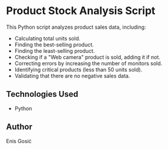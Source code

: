 # Product Stock Analysis Script

This Python script analyzes product sales data, including:

- Calculating total units sold.
- Finding the best-selling product.
- Finding the least-selling product.
- Checking if a "Web camera" product is sold, adding it if not.
- Correcting errors by increasing the number of monitors sold.
- Identifying critical products (less than 50 units sold).
- Validating that there are no negative sales data.

## Technologies Used

- Python

## Author

Enis Gosić
